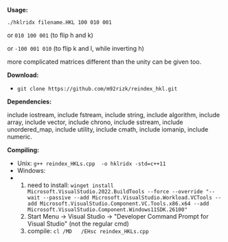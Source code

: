 **Usage:** 

`./hklridx filename.HKL 100 010 001`

 or `010 100 001` (to flip h and k)
 
 or `-100 001 010` (to flip k and l, while inverting h)

 more complicated matrices different than the unity can be given too.



**Download:**
- `git clone https://github.com/m92rizk/reindex_hkl.git`


**Dependencies:**

include iostream,
include fstream,
include string,
include algorithm,
include array,
include vector,
include chrono,
include sstream,
include unordered_map,
include utility,
include cmath,
include iomanip,
include numeric.

**Compiling:**
- Unix: `g++ reindex_HKLs.cpp  -o hklridx -std=c++11`
- Windows:
- 1) need to install: `winget install Microsoft.VisualStudio.2022.BuildTools --force --override "--wait --passive --add Microsoft.VisualStudio.Workload.VCTools --add Microsoft.VisualStudio.Component.VC.Tools.x86.x64 --add Microsoft.VisualStudio.Component.Windows11SDK.26100"`
  2) Start Menu → Visual Studio → "Developer Command Prompt for Visual Studio" (not the regular cmd)
  3) compile: `cl /MD	/EHsc reindex_HKLs.cpp`
